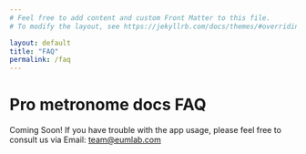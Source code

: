 ```yaml
---
# Feel free to add content and custom Front Matter to this file.
# To modify the layout, see https://jekyllrb.com/docs/themes/#overriding-theme-defaults

layout: default
title: "FAQ"
permalink: /faq
---
```

# Pro metronome docs FAQ
Coming Soon!
If you have trouble with the app usage, please feel free to consult us via Email: team@eumlab.com
